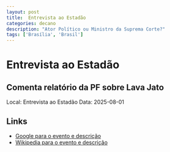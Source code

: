 ```yaml
---
layout: post
title:  Entrevista ao Estadão
categories: decano
description: "Ator Político ou Ministro da Suprema Corte?"
tags: ['Brasília', 'Brasil']
---
```


# Entrevista ao Estadão
## Comenta relatório da PF sobre Lava Jato
Local: Entrevista ao Estadão
Data: 2025-08-01

## Links 
- [Google para o evento e descrição](https://www.google.com/search?q=Gilmar%20Mendes%20%2B%20Entrevista%20ao%20Estad%C3%A3o%20Comenta%20relat%C3%B3rio%20da%20PF%20sobre%20Lava%20Jato%20Bras%C3%ADlia%2C%20Brasil)
- [Wikipedia para o evento e descrição](https://en.wikipedia.org/w/index.php?search=Gilmar%20Mendes%20%2B%20Entrevista%20ao%20Estad%C3%A3o%20Comenta%20relat%C3%B3rio%20da%20PF%20sobre%20Lava%20Jato%20Bras%C3%ADlia%2C%20Brasil)
